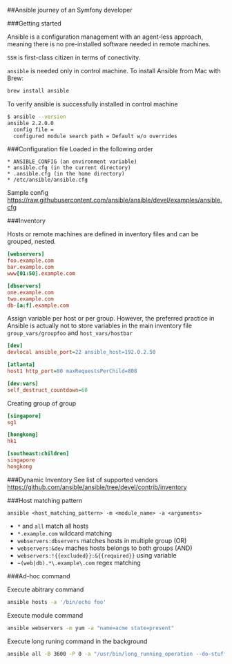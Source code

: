 ##Ansible journey of an Symfony developer

###Getting started

Ansible is a configuration management with an agent-less approach, meaning there is no pre-installed software needed in remote machines.

`SSH` is first-class citizen in terms of conectivity.

`ansible` is needed only in control machine. To install Ansible from Mac with Brew:

```bash
brew install ansible
```

To verify ansible is successfully installed in control machine

```bash
$ ansible --version
ansible 2.2.0.0
  config file =
  configured module search path = Default w/o overrides
```

###Configuration file
Loaded in the following order

```
* ANSIBLE_CONFIG (an environment variable)
* ansible.cfg (in the current directory)
* .ansible.cfg (in the home directory)
* /etc/ansible/ansible.cfg
```

Sample config https://raw.githubusercontent.com/ansible/ansible/devel/examples/ansible.cfg 


###Inventory

Hosts or remote machines are defined in inventory files and can be grouped, nested.

```ini
[webservers]
foo.example.com
bar.example.com
www[01:50].example.com

[dbservers]
one.example.com
two.example.com
db-[a:f].example.com
```

Assign variable per host or per group. However, the preferred practice in Ansible is actually not to store variables in the main inventory file `group_vars/groupfoo` and `host_vars/hostbar`


```ini
[dev]
devlocal ansible_port=22 ansible_host=192.0.2.50

[atlanta]
host1 http_port=80 maxRequestsPerChild=808

[dev:vars]
self_destruct_countdown=60
```


Creating group of group
```ini
[singapore]
sg1

[hongkong]
hk1

[southeast:children]
singapore
hongkong
```

###Dynamic Inventory
See list of supported vendors https://github.com/ansible/ansible/tree/devel/contrib/inventory

###Host matching pattern

`ansible <host_matching_pattern> -m <module_name> -a <arguments>`

- `*` and `all` match all hosts
- `*.example.com` wildcard matching
- `webservers:dbservers` matches hosts in multiple group (OR)
- `webservers:&dev` maches hosts belongs to both groups (AND)
- `webservers:!{{excluded}}:&{{required}}` using variable
- `~(web|db).*\.example\.com` regex matching

###Ad-hoc command

Execute abitrary command
```bash
ansible hosts -a '/bin/echo foo'
```

Execute module command

```bash
ansible webservers -m yum -a "name=acme state=present"
```
Execute long runing command in the background

```bash
ansible all -B 3600 -P 0 -a "/usr/bin/long_running_operation --do-stuff"
```